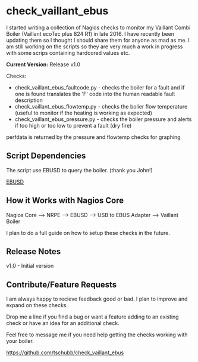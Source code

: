 # check_vaillant_ebus

I started writing a collection of Nagios checks to monitor my Vaillant Combi Boiler (Vaillant ecoTec plus 824 R1) in late 2016. I have recently been updating them so I thought I should share them for anyone as mad as me. I am still working on the scripts so they are very much a work in progress with some scrips containing hardcored values etc.

**Current Version:** Release v1.0

Checks:

 * check_vaillant_ebus_faultcode.py - checks the boiler for a fault and if one is found translates the 'F' code into the human readable fault description
 * check_vaillant_ebus_flowtemp.py - checks the bolier flow temperature (useful to monitor if the heating is working as expected)
 * check_vaillant_ebus_pressure.py - checks the boiler pressure and alerts if too high or too low to prevent a fault (dry fire)
 
perfdata is returned by the pressure and flowtemp checks for graphing

## Script Dependencies

The script use EBUSD to query the boiler. (thank you John!)

[EBUSD](https://github.com/john30/ebusd/wiki)


## How it Works with Nagios Core

Nagios Core --> NRPE --> EBUSD --> USB to EBUS Adapter --> Vaillant Boiler

I plan to do a full guide on how to setup these checks in the future.

## Release Notes

v1.0 - Initial version

## Contribute/Feature Requests

I am always happy to recieve feedback good or bad. I plan to improve and expand on these checks.

Drop me a line if you find a bug or want a feature adding to an existing check or have an idea for an additional check.

Feel free to message me if you need help getting the checks working with your boiler.

https://github.com/tschubb/check_vaillant_ebus